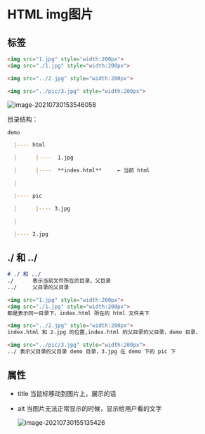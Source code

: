 # HTML img图片

## 标签

```html
<img src="1.jpg" style="width:200px">
<img src="./1.jpg" style="width:200px">

<img src="../2.jpg" style="width:200px">

<img src="../pic/3.jpg" style="width:200px">
```

![image-20210730153546058](https://attach.blog.wen7.online/image-20210730153546058.png)

目录结构：

```markdown
demo

  |---- html

  |		 |----  1.jpg

  |		 |----  **index.html**     ← 当前 html

  |

  |---- pic

  |		 |---- 3.jpg

  |

  |---- 2.jpg

```



## ./ 和 ../

```markdown
# ./ 和 ../
./  	表示当前文件所在的目录，父目录
../ 	父目录的父目录
```

```markdown
<img src="1.jpg" style="width:200px">
<img src="./1.jpg" style="width:200px">
都是表示同一目录下，index.html 所在的 html 文件夹下
```

```markdown
<img src="../2.jpg" style="width:200px">
index.html 和 2.jpg 的位置,index.html 的父目录的父目录，demo 目录，
```

```markdown
<img src="../pic/3.jpg" style="width:200px">
../ 表示父目录的父目录 demo 目录，3.jpg 在 demo 下的 pic 下
```



## 属性

- title	 当鼠标移动到图片上，展示的话

- alt		当图片无法正常显示的时候，显示给用户看的文字

    ![image-20210730155135426](https://attach.blog.wen7.online/image-20210730155135426.png)